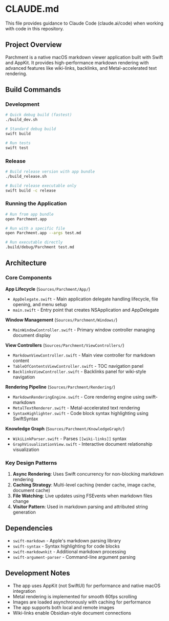 # CLAUDE.md

This file provides guidance to Claude Code (claude.ai/code) when working with code in this repository.

## Project Overview

Parchment is a native macOS markdown viewer application built with Swift and AppKit. It provides high-performance markdown rendering with advanced features like wiki-links, backlinks, and Metal-accelerated text rendering.

## Build Commands

### Development
```bash
# Quick debug build (fastest)
./build_dev.sh

# Standard debug build
swift build

# Run tests
swift test
```

### Release
```bash
# Build release version with app bundle
./build_release.sh

# Build release executable only
swift build -c release
```

### Running the Application
```bash
# Run from app bundle
open Parchment.app

# Run with a specific file
open Parchment.app --args test.md

# Run executable directly
.build/debug/Parchment test.md
```

## Architecture

### Core Components

**App Lifecycle** (`Sources/Parchment/App/`)
- `AppDelegate.swift` - Main application delegate handling lifecycle, file opening, and menu setup
- `main.swift` - Entry point that creates NSApplication and AppDelegate

**Window Management** (`Sources/Parchment/Windows/`)
- `MainWindowController.swift` - Primary window controller managing document display

**View Controllers** (`Sources/Parchment/ViewControllers/`)
- `MarkdownViewController.swift` - Main view controller for markdown content
- `TableOfContentsViewController.swift` - TOC navigation panel
- `BacklinksViewController.swift` - Backlinks panel for wiki-style navigation

**Rendering Pipeline** (`Sources/Parchment/Rendering/`)
- `MarkdownRenderingEngine.swift` - Core rendering engine using swift-markdown
- `MetalTextRenderer.swift` - Metal-accelerated text rendering
- `SyntaxHighlighter.swift` - Code block syntax highlighting using SwiftSyntax

**Knowledge Graph** (`Sources/Parchment/KnowledgeGraph/`)
- `WikiLinkParser.swift` - Parses `[[wiki-links]]` syntax
- `GraphVisualizationView.swift` - Interactive document relationship visualization

### Key Design Patterns

1. **Async Rendering**: Uses Swift concurrency for non-blocking markdown rendering
2. **Caching Strategy**: Multi-level caching (render cache, image cache, document cache)
3. **File Watching**: Live updates using FSEvents when markdown files change
4. **Visitor Pattern**: Used in markdown parsing and attributed string generation

## Dependencies

- `swift-markdown` - Apple's markdown parsing library
- `swift-syntax` - Syntax highlighting for code blocks
- `swift-markdownkit` - Additional markdown processing
- `swift-argument-parser` - Command-line argument parsing

## Development Notes

- The app uses AppKit (not SwiftUI) for performance and native macOS integration
- Metal rendering is implemented for smooth 60fps scrolling
- Images are loaded asynchronously with caching for performance
- The app supports both local and remote images
- Wiki-links enable Obsidian-style document connections